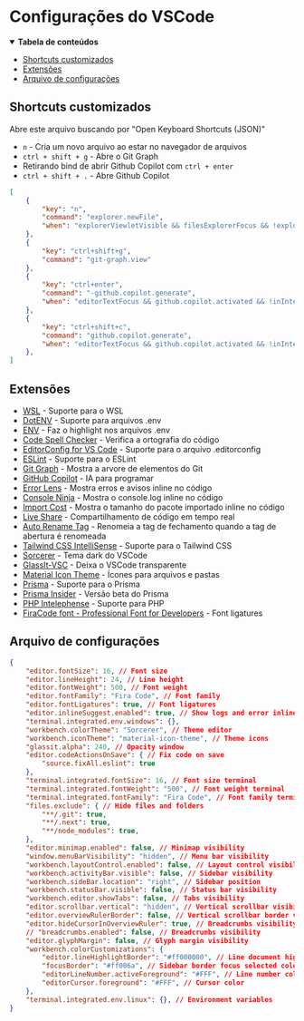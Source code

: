 # Configurações do VSCode

<details open>
<summary><b>Tabela de conteúdos</b></summary>

- [Shortcuts customizados](#shortcuts-customizados)
- [Extensões](#extensões)
- [Arquivo de configurações](#arquivo-de-configurações)
</details>

## Shortcuts customizados
Abre este arquivo buscando por "Open Keyboard Shortcuts (JSON)"
- ```n``` - Cria um novo arquivo ao estar no navegador de arquivos
- ```ctrl + shift + g``` - Abre o Git Graph
- Retirando bind de abrir Github Copilot com ```ctrl + enter```
- ```ctrl + shift + .``` - Abre Github Copilot

```json
[
    {
        "key": "n",
        "command": "explorer.newFile",
        "when": "explorerViewletVisible && filesExplorerFocus && !explorerResourceReadonly && !inputFocus"
    },
    {
        "key": "ctrl+shift+g",
        "command": "git-graph.view"
    },
    {
        "key": "ctrl+enter",
        "command": "-github.copilot.generate",
        "when": "editorTextFocus && github.copilot.activated && !inInteractiveInput && !interactiveEditorFocused"
    },
    {
        "key": "ctrl+shift+c",
        "command": "github.copilot.generate",
        "when": "editorTextFocus && github.copilot.activated && !inInteractiveInput && !interactiveEditorFocused"
    },
]
```

## Extensões
- [WSL](https://marketplace.visualstudio.com/items?itemName=ms-vscode-remote.remote-wsl) - Suporte para o WSL
- [DotENV](https://marketplace.visualstudio.com/items?itemName=mikestead.dotenv) - Suporte para arquivos .env
- [ENV](https://marketplace.visualstudio.com/items?itemName=IronGeek.vscode-env) - Faz o highlight nos arquivos .env
- [Code Spell Checker](https://marketplace.visualstudio.com/items?itemName=streetsidesoftware.code-spell-checker) - Verifica a ortografia do código
- [EditorConfig for VS Code](https://marketplace.visualstudio.com/items?itemName=EditorConfig.EditorConfig) - Suporte para o arquivo .editorconfig
- [ESLint](https://marketplace.visualstudio.com/items?itemName=dbaeumer.vscode-eslint) - Suporte para o ESLint
- [Git Graph](https://marketplace.visualstudio.com/items?itemName=mhutchie.git-graph) - Mostra a arvore de elementos do Git
- [GitHub Copilot](https://marketplace.visualstudio.com/items?itemName=GitHub.copilot) - IA para programar
- [Error Lens](https://marketplace.visualstudio.com/items?itemName=usernamehw.errorlens) - Mostra erros e avisos inline no código
- [Console Ninja](https://marketplace.visualstudio.com/items?itemName=WallabyJs.console-ninja) - Mostra o console.log inline no código
- [Import Cost](https://marketplace.visualstudio.com/items?itemName=wix.vscode-import-cost) - Mostra o tamanho do pacote importado inline no código
- [Live Share](https://marketplace.visualstudio.com/items?itemName=MS-vsliveshare.vsliveshare) - Compartilhamento de código em tempo real
- [Auto Rename Tag](https://marketplace.visualstudio.com/items?itemName=formulahendry.auto-rename-tag) - Renomeia a tag de fechamento quando a tag de abertura é renomeada
- [Tailwind CSS IntelliSense](https://marketplace.visualstudio.com/items?itemName=bradlc.vscode-tailwindcss) - Suporte para o Tailwind CSS
- [Sorcerer](https://marketplace.visualstudio.com/items?itemName=MarkThomasMiller.sorcerer) - Tema dark do VSCode
- [GlassIt-VSC](https://marketplace.visualstudio.com/items?itemName=s-nlf-fh.glassit) - Deixa o VSCode transparente
- [Material Icon Theme](https://marketplace.visualstudio.com/items?itemName=PKief.material-icon-theme) - Ícones para arquivos e pastas
- [Prisma](https://marketplace.visualstudio.com/items?itemName=Prisma.prisma) - Suporte para o Prisma
- [Prisma Insider](https://marketplace.visualstudio.com/items?itemName=Prisma.prisma-insider) - Versão beta do Prisma
- [PHP Intelephense](https://marketplace.visualstudio.com/items?itemName=bmewburn.vscode-intelephense-client) - Suporte para PHP
- [FiraCode font - Professional Font for Developers](https://marketplace.visualstudio.com/items?itemName=SeyyedKhandon.firacode) - Font ligatures

## Arquivo de configurações
```json
{
    "editor.fontSize": 16, // Font size
    "editor.lineHeight": 24, // Line height
    "editor.fontWeight": 500, // Font weight
    "editor.fontFamily": "Fira Code", // Font family
    "editor.fontLigatures": true, // Font ligatures
    "editor.inlineSuggest.enabled": true, // Show logs and error inline
    "terminal.integrated.env.windows": {},
    "workbench.colorTheme": "Sorcerer", // Theme editor
    "workbench.iconTheme": "material-icon-theme", // Theme icons
    "glassit.alpha": 240, // Opacity window
    "editor.codeActionsOnSave": { // Fix code on save
        "source.fixAll.eslint": true
    },
    "terminal.integrated.fontSize": 16, // Font size terminal
    "terminal.integrated.fontWeight": "500", // Font weight terminal
    "terminal.integrated.fontFamily": "Fira Code", // Font family terminal
    "files.exclude": { // Hide files and folders
        "**/.git": true,
        "**/.next": true,
        "**/node_modules": true,
    },
    "editor.minimap.enabled": false, // Minimap visibility
    "window.menuBarVisibility": "hidden", // Menu bar visibility
    "workbench.layoutControl.enabled": false, // Layout control visibility 
    "workbench.activityBar.visible": false, // Sidebar visibility 
    "workbench.sideBar.location": "right", // Sidebar position
    "workbench.statusBar.visible": false, // Status bar visibility
    "workbench.editor.showTabs": false, // Tabs visibility
    "editor.scrollbar.vertical": "hidden", // Vertical scrollbar visibility
    "editor.overviewRulerBorder": false, // Vertical scrollbar border visibility
    "editor.hideCursorInOverviewRuler": true, // Breadcrumbs visibility
    // "breadcrumbs.enabled": false, // Breadcrumbs visibility
    "editor.glyphMargin": false, // Glyph margin visibility
    "workbench.colorCustomizations": {
        "editor.lineHighlightBorder": "#ff000000", // Line document highlight border color
        "focusBorder": "#ff006a", // Sidebar border focus selected color
        "editorLineNumber.activeForeground": "#FFF", // Line number color
        "editorCursor.foreground": "#FFF", // Cursor color
    },
    "terminal.integrated.env.linux": {}, // Environment variables
}
```
